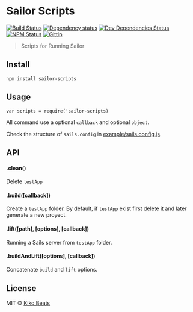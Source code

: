# Sailor Scripts

[![Build Status](http://img.shields.io/travis/sailorjs/sailor-scripts/master.svg?style=flat)](https://travis-ci.org/sailorjs/sailor-scripts)
[![Dependency status](http://img.shields.io/david/sailorjs/sailor-scripts.svg?style=flat)](https://david-dm.org/sailorjs/sailor-scripts)
[![Dev Dependencies Status](http://img.shields.io/david/dev/sailorjs/sailor-scripts.svg?style=flat)](https://david-dm.org/sailorjs/sailor-scripts#info=devDependencies)
[![NPM Status](http://img.shields.io/npm/dm/sailor-scripts.svg?style=flat)](https://www.npmjs.org/package/sailor-scripts)
[![Gittip](http://img.shields.io/gittip/Kikobeats.svg?style=flat)](https://www.gittip.com/Kikobeats/)

> Scripts for Running Sailor

## Install

```
npm install sailor-scripts
```

## Usage

```
var scripts = require('sailor-scripts)
```

All command use a optional `callback` and optional `object`.

Check the structure of `sails.config` in [example/sails.config.js](example/sails.config.js).

## API

#### .clean()

Delete `testApp`

#### .build([callback])

Create a `testApp` folder. By default, if `testApp` exist first delete it and later generate a new proyect.

#### .lift([path], [options], [callback])

Running a Sails server from `testApp` folder.

#### .buildAndLift([options], [callback])

Concatenate `build` and `lift` options.

## License

MIT © [Kiko Beats](http://kikobeats.com)


